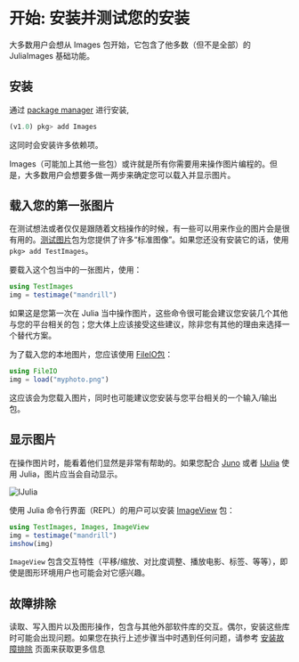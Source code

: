 # 开始: 安装并测试您的安装

大多数用户会想从 Images 包开始，它包含了他多数（但不是全部）的 JuliaImages 基础功能。

## 安装

通过 [package manager](https://docs.julialang.org/en/v1/stdlib/Pkg/) 进行安装,

```julia
(v1.0) pkg> add Images
```

这同时会安装许多依赖项。

Images（可能加上其他一些包）或许就是所有你需要用来操作图片编程的。但是，大多数用户会想要多做一两步来确定您可以载入并显示图片。

## 载入您的第一张图片

在测试想法或者仅仅是跟随着文档操作的时候，有一些可以用来作业的图片会是很有用的。[测试图片](https://github.com/JuliaImages/TestImages.jl)包为您提供了许多“标准图像”。如果您还没有安装它的话，使用 `pkg> add TestImages`。

要载入这个包当中的一张图片，使用：

```julia
using TestImages
img = testimage("mandrill")
```

如果这是您第一次在 Julia 当中操作图片，这些命令很可能会建议您安装几个其他与您的平台相关的包；您大体上应该接受这些建议，除非您有其他的理由来选择一个替代方案。

为了载入您的本地图片，您应该使用 [FileIO包](https://github.com/JuliaIO/FileIO.jl)：

```julia
using FileIO
img = load("myphoto.png")
```

这应该会为您载入图片，同时也可能建议您安装与您平台相关的一个输入/输出包。

## 显示图片

在操作图片时，能看着他们显然是非常有帮助的。如果您配合 [Juno](http://junolab.org/) 或者 [IJulia](https://github.com/JuliaLang/IJulia.jl) 使用 Julia，图片应当会自动显示。

![IJulia](assets/ijulia.png)

使用 Julia 命令行界面（REPL）的用户可以安装 [ImageView](https://github.com/timholy/ImageView.jl) 包：

```julia
using TestImages, Images, ImageView
img = testimage("mandrill")
imshow(img)
```

`ImageView` 包含交互特性（平移/缩放、对比度调整、播放电影、标签、等等），即使是图形环境用户也可能会对它感兴趣。

## 故障排除

读取、写入图片以及图形操作，包含与其他外部软件库的交互。偶尔，安装这些库时可能会出现问题。如果您在执行上述步骤当中时遇到任何问题，请参考 [安装故障排除](@ref) 页面来获取更多信息
